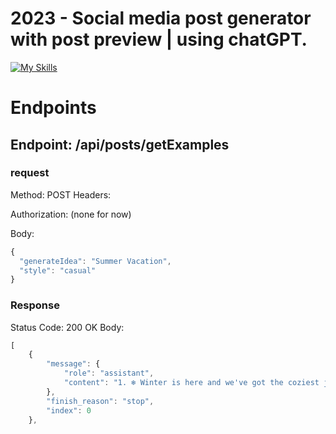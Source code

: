 
# 2023 - Social media post generator with post preview | using chatGPT.
[![My Skills](https://skills.thijs.gg/icons?i=nextjs,ts,tailwind,postman)](https://skills.thijs.gg)



# Endpoints

## Endpoint: /api/posts/getExamples

### request
Method: POST
Headers:

Authorization: (none for now)

Body:
```javascript
{
  "generateIdea": "Summer Vacation",
  "style": "casual"
}
```
### Response
Status Code: 200 OK
Body:
```javascript
[
    {
        "message": {
            "role": "assistant",
            "content": "1. ❄️ Winter is here and we've got the coziest jumpers to keep you warm! 😍\n2. 🐑 Double tap if you need this sheepskin jumper in your life! 😍\n3. 🤩 Who says you can't be stylish AND warm this winter? Check out our sheepskin jumpers! \n4. 🔥 Our sheepskin jumpers will have you feeling cozy and looking 🔥! \n5. 🌧️ Keep the rain and cold at bay with our latest collection of sheepskin jumpers! ☔\n6. 🙌 We're excited to announce our new arrival of sheepskin jumpers! \n7. 🧥 Say goodbye to stiff and unforgiving winter jackets, and hello to the softest sheepskin jumpers! \n8. 💥 Can we just take a moment to appreciate how cute AND functional our sheepskin jumpers are?! 😍\n9. 🌡️ Don't let the winter chill bring you down! Shop our sheepskin jumpers to stay comfy all day long! \n10. 🐏 Our sheepskin jumpers are made from the finest materials, so you can tackle winter in style!"
        },
        "finish_reason": "stop",
        "index": 0
    },
```

